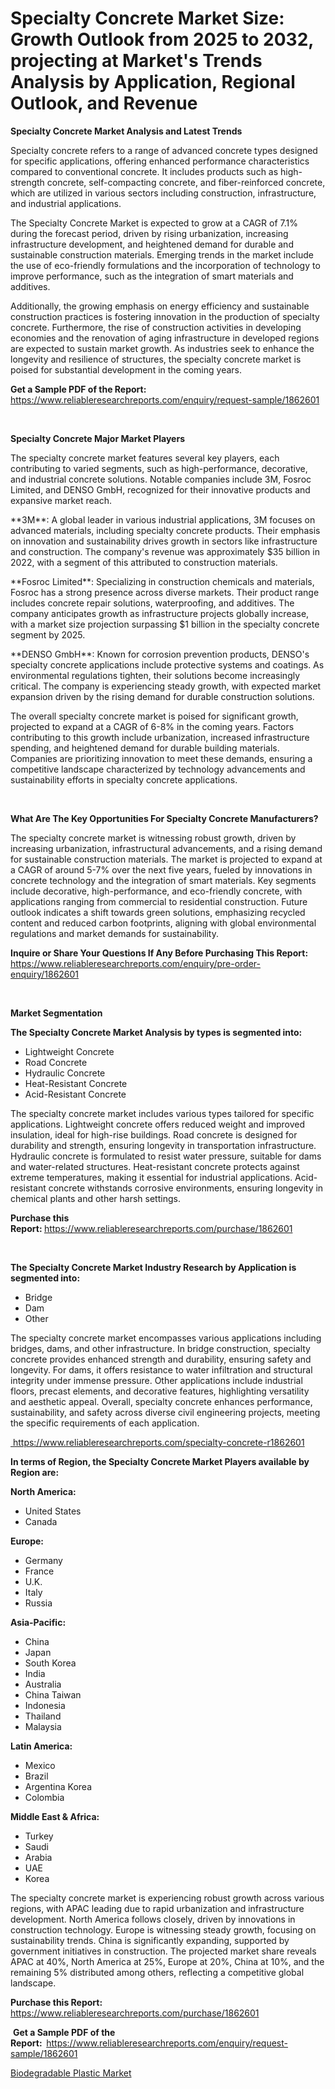 <p><h1>Specialty Concrete Market Size: Growth Outlook from 2025 to 2032, projecting at Market's Trends Analysis by Application, Regional Outlook, and Revenue</h1></p><p><strong>Specialty Concrete Market Analysis and Latest Trends</strong></p>
<p><p>Specialty concrete refers to a range of advanced concrete types designed for specific applications, offering enhanced performance characteristics compared to conventional concrete. It includes products such as high-strength concrete, self-compacting concrete, and fiber-reinforced concrete, which are utilized in various sectors including construction, infrastructure, and industrial applications. </p><p>The Specialty Concrete Market is expected to grow at a CAGR of 7.1% during the forecast period, driven by rising urbanization, increasing infrastructure development, and heightened demand for durable and sustainable construction materials. Emerging trends in the market include the use of eco-friendly formulations and the incorporation of technology to improve performance, such as the integration of smart materials and additives. </p><p>Additionally, the growing emphasis on energy efficiency and sustainable construction practices is fostering innovation in the production of specialty concrete. Furthermore, the rise of construction activities in developing economies and the renovation of aging infrastructure in developed regions are expected to sustain market growth. As industries seek to enhance the longevity and resilience of structures, the specialty concrete market is poised for substantial development in the coming years.</p></p>
<p><strong>Get a Sample PDF of the Report:&nbsp;</strong> <a href="https://www.reliableresearchreports.com/enquiry/request-sample/1862601?utm_campaign=3364&utm_medium=2&utm_source=Github&utm_content=ia&utm_term=31032025&utm_id=specialty-concrete">https://www.reliableresearchreports.com/enquiry/request-sample/1862601</a></p>
<p>&nbsp;</p>
<p><strong>Specialty Concrete Major Market Players</strong></p>
<p><p>The specialty concrete market features several key players, each contributing to varied segments, such as high-performance, decorative, and industrial concrete solutions. Notable companies include 3M, Fosroc Limited, and DENSO GmbH, recognized for their innovative products and expansive market reach.</p><p>**3M**: A global leader in various industrial applications, 3M focuses on advanced materials, including specialty concrete products. Their emphasis on innovation and sustainability drives growth in sectors like infrastructure and construction. The company's revenue was approximately $35 billion in 2022, with a segment of this attributed to construction materials.</p><p>**Fosroc Limited**: Specializing in construction chemicals and materials, Fosroc has a strong presence across diverse markets. Their product range includes concrete repair solutions, waterproofing, and additives. The company anticipates growth as infrastructure projects globally increase, with a market size projection surpassing $1 billion in the specialty concrete segment by 2025.</p><p>**DENSO GmbH**: Known for corrosion prevention products, DENSO's specialty concrete applications include protective systems and coatings. As environmental regulations tighten, their solutions become increasingly critical. The company is experiencing steady growth, with expected market expansion driven by the rising demand for durable construction solutions.</p><p>The overall specialty concrete market is poised for significant growth, projected to expand at a CAGR of 6-8% in the coming years. Factors contributing to this growth include urbanization, increased infrastructure spending, and heightened demand for durable building materials. Companies are prioritizing innovation to meet these demands, ensuring a competitive landscape characterized by technology advancements and sustainability efforts in specialty concrete applications.</p></p>
<p>&nbsp;</p>
<p><strong>What Are The Key Opportunities For Specialty Concrete Manufacturers?</strong></p>
<p><p>The specialty concrete market is witnessing robust growth, driven by increasing urbanization, infrastructural advancements, and a rising demand for sustainable construction materials. The market is projected to expand at a CAGR of around 5-7% over the next five years, fueled by innovations in concrete technology and the integration of smart materials. Key segments include decorative, high-performance, and eco-friendly concrete, with applications ranging from commercial to residential construction. Future outlook indicates a shift towards green solutions, emphasizing recycled content and reduced carbon footprints, aligning with global environmental regulations and market demands for sustainability.</p></p>
<p><strong>Inquire or Share Your Questions If Any Before Purchasing This Report:</strong> <a href="https://www.reliableresearchreports.com/enquiry/pre-order-enquiry/1862601?utm_campaign=3364&utm_medium=2&utm_source=Github&utm_content=ia&utm_term=31032025&utm_id=specialty-concrete">https://www.reliableresearchreports.com/enquiry/pre-order-enquiry/1862601</a></p>
<p>&nbsp;</p>
<p><strong>Market Segmentation</strong></p>
<p><strong>The Specialty Concrete Market Analysis by types is segmented into:</strong></p>
<p><ul><li>Lightweight Concrete</li><li>Road Concrete</li><li>Hydraulic Concrete</li><li>Heat-Resistant Concrete</li><li>Acid-Resistant Concrete</li></ul></p>
<p><p>The specialty concrete market includes various types tailored for specific applications. Lightweight concrete offers reduced weight and improved insulation, ideal for high-rise buildings. Road concrete is designed for durability and strength, ensuring longevity in transportation infrastructure. Hydraulic concrete is formulated to resist water pressure, suitable for dams and water-related structures. Heat-resistant concrete protects against extreme temperatures, making it essential for industrial applications. Acid-resistant concrete withstands corrosive environments, ensuring longevity in chemical plants and other harsh settings.</p></p>
<p><strong>Purchase this Report:&nbsp;</strong><a href="https://www.reliableresearchreports.com/purchase/1862601?utm_campaign=3364&utm_medium=2&utm_source=Github&utm_content=ia&utm_term=31032025&utm_id=specialty-concrete">https://www.reliableresearchreports.com/purchase/1862601</a></p>
<p>&nbsp;</p>
<p><strong>The Specialty Concrete Market Industry Research by Application is segmented into:</strong></p>
<p><ul><li>Bridge</li><li>Dam</li><li>Other</li></ul></p>
<p><p>The specialty concrete market encompasses various applications including bridges, dams, and other infrastructure. In bridge construction, specialty concrete provides enhanced strength and durability, ensuring safety and longevity. For dams, it offers resistance to water infiltration and structural integrity under immense pressure. Other applications include industrial floors, precast elements, and decorative features, highlighting versatility and aesthetic appeal. Overall, specialty concrete enhances performance, sustainability, and safety across diverse civil engineering projects, meeting the specific requirements of each application.</p></p>
<p><a href="https://www.reliableresearchreports.com/specialty-concrete-r1862601?utm_campaign=3364&utm_medium=2&utm_source=Github&utm_content=ia&utm_term=31032025&utm_id=specialty-concrete">&nbsp;https://www.reliableresearchreports.com/specialty-concrete-r1862601</a></p>
<p><strong>In terms of Region, the Specialty Concrete Market Players available by Region are:</strong></p>
<p>
    <p> <strong> North America: </strong>
        <ul>
            <li>United States</li>
            <li>Canada</li>
        </ul>
        </p> 
    <p> <strong> Europe: </strong>
        <ul>
            <li>Germany</li>
            <li>France</li>
            <li>U.K.</li>
            <li>Italy</li>
            <li>Russia</li>
        </ul>
        </p> 
    <p> <strong> Asia-Pacific: </strong>
        <ul>
            <li>China</li>
            <li>Japan</li>
            <li>South Korea</li>
            <li>India</li>
            <li>Australia</li>
            <li>China Taiwan</li>
            <li>Indonesia</li>
            <li>Thailand</li>
            <li>Malaysia</li>
        </ul>
        </p> 
    <p> <strong> Latin America: </strong>
        <ul>
            <li>Mexico</li>
            <li>Brazil</li>
            <li>Argentina Korea</li>
            <li>Colombia</li>
        </ul>
        </p> 
    <p> <strong> Middle East & Africa: </strong>
        <ul>
            <li>Turkey</li>
            <li>Saudi</li>
            <li>Arabia</li>
            <li>UAE</li>
            <li>Korea</li>
        </ul>
    </p>
    </p>
<p><p>The specialty concrete market is experiencing robust growth across various regions, with APAC leading due to rapid urbanization and infrastructure development. North America follows closely, driven by innovations in construction technology. Europe is witnessing steady growth, focusing on sustainability trends. China is significantly expanding, supported by government initiatives in construction. The projected market share reveals APAC at 40%, North America at 25%, Europe at 20%, China at 10%, and the remaining 5% distributed among others, reflecting a competitive global landscape.</p></p>
<p><strong>Purchase this Report: </strong><a href="https://www.reliableresearchreports.com/purchase/1862601?utm_campaign=3364&utm_medium=2&utm_source=Github&utm_content=ia&utm_term=31032025&utm_id=specialty-concrete">https://www.reliableresearchreports.com/purchase/1862601</a></p>
<p>&nbsp;<strong>Get a Sample PDF of the Report:&nbsp;&nbsp;</strong><a href="https://www.reliableresearchreports.com/enquiry/request-sample/1862601?utm_campaign=3364&utm_medium=2&utm_source=Github&utm_content=ia&utm_term=31032025&utm_id=specialty-concrete">https://www.reliableresearchreports.com/enquiry/request-sample/1862601</a></p>
<p><strong></strong></p>
<p><p><a href="https://github.com/huelarnzeba29/Market-Research-Report-List-1/blob/main/biodegradable-plastic-market.md?utm_campaign=3364&utm_medium=2&utm_source=Github&utm_content=ia&utm_term=31032025&utm_id=specialty-concrete">Biodegradable Plastic Market</a></p></p>